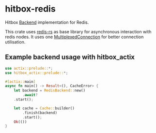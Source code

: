 # hitbox-redis

Hitbox [Backend] implementation for Redis.

This crate uses [redis-rs] as base library for asynchronous interaction with redis nodes.
It uses one [MultiplexedConnection] for better connection utilisation.

## Example backend usage with hitbox_actix

```rust
use actix::prelude::*;
use hitbox_actix::prelude::*;

#[actix::main]
async fn main() -> Result<(), CacheError> {
    let backend = RedisBackend::new()
    	.await?
	.start();

    let cache = Cache::builder()
        .finish(backend)
        .start();
    Ok(())
}
```

[MultiplexedConnection]: redis::aio::MultiplexedConnection
[Backend]: hitbox_backend::Backend
[redis-rs]: redis-rs::aio
